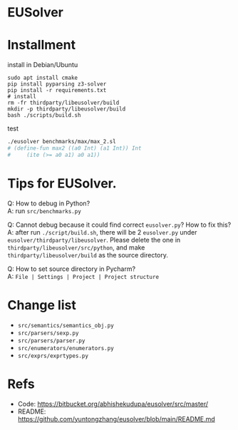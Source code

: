 EUSolver
========

# Installment

install in Debian/Ubuntu

```shell
sudo apt install cmake
pip install pyparsing z3-solver
pip install -r requirements.txt
# install
rm -fr thirdparty/libeusolver/build
mkdir -p thirdparty/libeusolver/build
bash ./scripts/build.sh
```

test

```bash
./eusolver benchmarks/max/max_2.sl
# (define-fun max2 ((a0 Int) (a1 Int)) Int
#     (ite (>= a0 a1) a0 a1))
```

# Tips for EUSolver.

Q: How to debug in Python? <br>
A: run `src/benchmarks.py`

Q: Cannot debug because it could find correct `eusolver.py`? How to fix this? <br>
A: after run `./script/build.sh`, there will be 2 `eusolver.py` under `eusolver/thirdparty/libeusolver`.
Please delete the one in `thirdparty/libeusolver/src/python`, and make `thirdparty/libeusolver/build` as the source
directory.

Q: How to set source directory in Pycharm? <br>
A: `File | Settings | Project | Project structure`

# Change list

- `src/semantics/semantics_obj.py`
- `src/parsers/sexp.py`
- `src/parsers/parser.py`
- `src/enumerators/enumerators.py`
- `src/exprs/exprtypes.py`

# Refs

- Code: https://bitbucket.org/abhishekudupa/eusolver/src/master/
- README: https://github.com/yuntongzhang/eusolver/blob/main/README.md